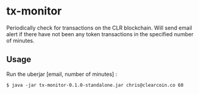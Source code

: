 # tx-monitor

Periodically check for transactions on the CLR blockchain. Will send email alert if there have not been any token transactions in the specified number of minutes.

## Usage

Run the uberjar  [email, number of minutes] :

    $ java -jar tx-monitor-0.1.0-standalone.jar chris@clearcoin.co 60

